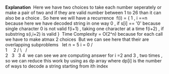 **Explanation**
​
Here we have two choices to take each number seperately or make a pair of two and if they are valid number between 1 to 26 than it can also be a choice . So here we will have a recurrence
​
f(i) = { 1 , i ==n because here we have decoded string in one way
0 ,  if s[i] == '0' because single character 0 is not valid
f(i+1) , taking one character at a time
f(i+2) , if substring s(i,i+2) is valid
}
​
Time Complexity =  O(2^n) because for each call we have to make atmax 2 choices
​
But we can see here that their are overlapping subproblems
​
​
let n = 5
i = 0
/   \
1      2
/  \    / \
2    3   3  4
​
we can see we are computing answer for i =2 and 3 , two times , so we can reduce this work by using as dp array where dp[i]  is the number of ways to decode a string starting from ith index
​
​
​
​
​